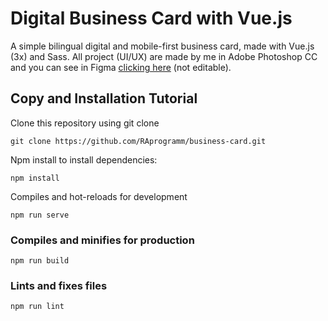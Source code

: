 # Digital Business Card with Vue.js

A simple bilingual digital and mobile-first business card, made with Vue.js (3x) and Sass. All project (UI/UX) are made by me in Adobe Photoshop CC and you can see in Figma [clicking here](https://www.figma.com/file/tml1OvuApMRc0tJrgNfYrO/DIGITAL-BUSINESS-CARD?node-id=0%3A1) (not editable).

## Copy and Installation Tutorial

Clone this repository using git clone

```
git clone https://github.com/RAprogramm/business-card.git
```

Npm install to install dependencies:

```
npm install
```

Compiles and hot-reloads for development

```
npm run serve
```

### Compiles and minifies for production

```
npm run build
```

### Lints and fixes files

```
npm run lint
```
